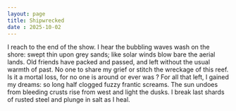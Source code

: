```yaml
---
layout: page
title: Shipwrecked
date : 2025-10-02
---
```


I reach to the end of the show.
I hear the bubbling waves wash on the shore:
swept thin upon grey sands;
like solar winds blow bare the aerial lands.
Old friends have packed and passed,
and left without the usual warmth of past.
No one to share my grief
or stitch the wreckage of this reef.
Is it a mortal loss,
for no one is around or ever was ?
For all that left, I gained my dreams:
so long half clogged fuzzy frantic screams.
The sun undoes from bleeding crusts
rise from west and light the dusks.
I break last shards of rusted steel
and plunge in salt as I heal.
